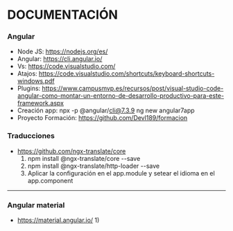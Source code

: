 # DOCUMENTACIÓN

### Angular

- Node JS: https://nodejs.org/es/
- Angular: https://cli.angular.io/
- Vs: https://code.visualstudio.com/
- Atajos: https://code.visualstudio.com/shortcuts/keyboard-shortcuts-windows.pdf
- Plugins: https://www.campusmvp.es/recursos/post/visual-studio-code-angular-como-montar-un-entorno-de-desarrollo-productivo-para-este-framework.aspx
- Creación app: npx -p @angular/cli@7.3.9 ng new angular7app
- Proyecto Formación: https://github.com/Devl189/formacion

### Traducciones

- https://github.com/ngx-translate/core
    1) npm install @ngx-translate/core --save
    2) npm install @ngx-translate/http-loader --save
    3) Aplicar la configuración en el app.module y setear el idioma en el app.component
____________________________________________________________

### Angular material

- https://material.angular.io/
    1)  
